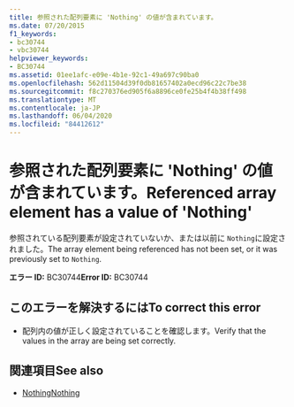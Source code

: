 ```yaml
---
title: 参照された配列要素に 'Nothing' の値が含まれています。
ms.date: 07/20/2015
f1_keywords:
- bc30744
- vbc30744
helpviewer_keywords:
- BC30744
ms.assetid: 01ee1afc-e09e-4b1e-92c1-49a697c90ba0
ms.openlocfilehash: 562d11504d39f0db81657402a0ecd96c22c7be38
ms.sourcegitcommit: f8c270376ed905f6a8896ce0fe25b4f4b38ff498
ms.translationtype: MT
ms.contentlocale: ja-JP
ms.lasthandoff: 06/04/2020
ms.locfileid: "84412612"
---
```

# <a name="referenced-array-element-has-a-value-of-nothing"></a><span data-ttu-id="f2044-102">参照された配列要素に 'Nothing' の値が含まれています。</span><span class="sxs-lookup"><span data-stu-id="f2044-102">Referenced array element has a value of 'Nothing'</span></span>
<span data-ttu-id="f2044-103">参照されている配列要素が設定されていないか、または以前に `Nothing`に設定されました。</span><span class="sxs-lookup"><span data-stu-id="f2044-103">The array element being referenced has not been set, or it was previously set to `Nothing`.</span></span>  
  
 <span data-ttu-id="f2044-104">**エラー ID:** BC30744</span><span class="sxs-lookup"><span data-stu-id="f2044-104">**Error ID:** BC30744</span></span>  
  
## <a name="to-correct-this-error"></a><span data-ttu-id="f2044-105">このエラーを解決するには</span><span class="sxs-lookup"><span data-stu-id="f2044-105">To correct this error</span></span>  
  
- <span data-ttu-id="f2044-106">配列内の値が正しく設定されていることを確認します。</span><span class="sxs-lookup"><span data-stu-id="f2044-106">Verify that the values in the array are being set correctly.</span></span>  
  
## <a name="see-also"></a><span data-ttu-id="f2044-107">関連項目</span><span class="sxs-lookup"><span data-stu-id="f2044-107">See also</span></span>

- [<span data-ttu-id="f2044-108">Nothing</span><span class="sxs-lookup"><span data-stu-id="f2044-108">Nothing</span></span>](../language-reference/nothing.md)
